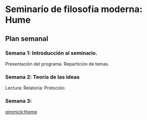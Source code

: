 # Seminario de filosofía moderna: Hume

## Plan semanal
### Semana 1: Introducción al seminario. 
Presentación del programa. Repartición de temas. 
### Semana 2: Teoría de las ideas
Lectura:
Relatoría: 
Protocolo:
### Semana 3: 




<!-- toc -->
 [](#semana-1--introducci-n-al-seminario)
 [](#semana-2--teor-a-de-las-ideas)
 [](#semana-3-)
<!-- tocstop -->
[gimmick:theme](united)
